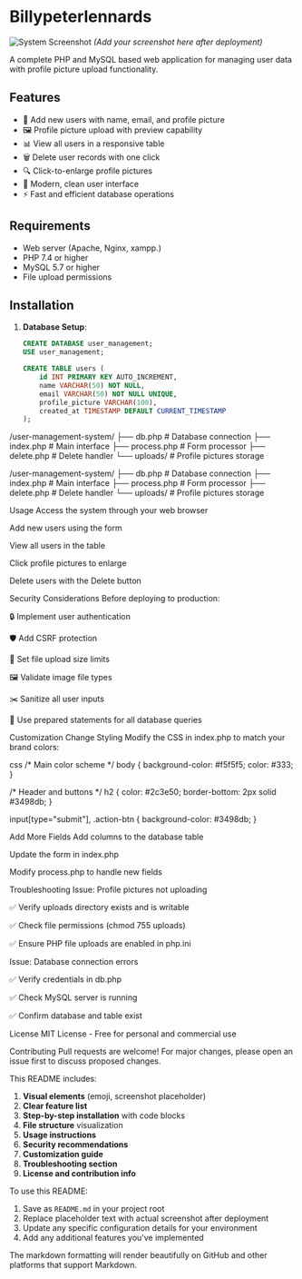 # Billypeterlennards
![System Screenshot](screenshot.png) *(Add your screenshot here after deployment)*

A complete PHP and MySQL based web application for managing user data with profile picture upload functionality.

## Features

- 📝 Add new users with name, email, and profile picture
- 🖼️ Profile picture upload with preview capability
- 📊 View all users in a responsive table
- 🗑️ Delete user records with one click
- 🔍 Click-to-enlarge profile pictures
- 🎨 Modern, clean user interface
- ⚡ Fast and efficient database operations

## Requirements

- Web server (Apache, Nginx, xampp.)
- PHP 7.4 or higher
- MySQL 5.7 or higher
- File upload permissions

## Installation

1. **Database Setup**:
   ```sql
   CREATE DATABASE user_management;
   USE user_management;

   CREATE TABLE users (
       id INT PRIMARY KEY AUTO_INCREMENT,
       name VARCHAR(50) NOT NULL,
       email VARCHAR(50) NOT NULL UNIQUE,
       profile_picture VARCHAR(100),
       created_at TIMESTAMP DEFAULT CURRENT_TIMESTAMP
   );


/user-management-system/
├── db.php            # Database connection
├── index.php         # Main interface
├── process.php       # Form processor
├── delete.php        # Delete handler
└── uploads/          # Profile pictures storage


/user-management-system/
├── db.php            # Database connection
├── index.php         # Main interface
├── process.php       # Form processor
├── delete.php        # Delete handler
└── uploads/          # Profile pictures storage

Usage
Access the system through your web browser

Add new users using the form

View all users in the table

Click profile pictures to enlarge

Delete users with the Delete button

Security Considerations
Before deploying to production:

🔒 Implement user authentication

🛡️ Add CSRF protection

📏 Set file upload size limits

🖼️ Validate image file types

✂️ Sanitize all user inputs

🔄 Use prepared statements for all database queries

Customization
Change Styling
Modify the CSS in index.php to match your brand colors:

css
/* Main color scheme */
body {
    background-color: #f5f5f5;
    color: #333;
}

/* Header and buttons */
h2 {
    color: #2c3e50;
    border-bottom: 2px solid #3498db;
}

input[type="submit"], .action-btn {
    background-color: #3498db;
}


Add More Fields
Add columns to the database table

Update the form in index.php

Modify process.php to handle new fields

Troubleshooting
Issue: Profile pictures not uploading

✅ Verify uploads directory exists and is writable

✅ Check file permissions (chmod 755 uploads)

✅ Ensure PHP file uploads are enabled in php.ini

Issue: Database connection errors

✅ Verify credentials in db.php

✅ Check MySQL server is running

✅ Confirm database and table exist

License
MIT License - Free for personal and commercial use

Contributing
Pull requests are welcome! For major changes, please open an issue first to discuss proposed changes.

This README includes:

1. **Visual elements** (emoji, screenshot placeholder)
2. **Clear feature list**
3. **Step-by-step installation** with code blocks
4. **File structure** visualization
5. **Usage instructions**
6. **Security recommendations**
7. **Customization guide**
8. **Troubleshooting section**
9. **License and contribution info**

To use this README:
1. Save as `README.md` in your project root
2. Replace placeholder text with actual screenshot after deployment
3. Update any specific configuration details for your environment
4. Add any additional features you've implemented

The markdown formatting will render beautifully on GitHub and other platforms that support Markdown.
